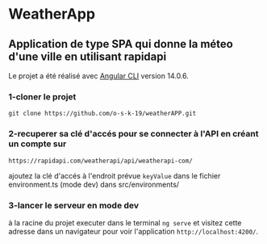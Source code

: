 # WeatherApp

## Application de type SPA qui donne la méteo d'une ville en utilisant rapidapi

Le projet a été réalisé avec [Angular CLI](https://github.com/angular/angular-cli) version 14.0.6.

### 1-cloner le projet

`git clone https://github.com/o-s-k-19/weatherAPP.git`

### 2-recuperer sa clé d'accés pour se connecter à l'API en créant un compte sur

`https://rapidapi.com/weatherapi/api/weatherapi-com/`

ajoutez la clé d'accés à l'endroit prévue `keyValue` dans le fichier environment.ts (mode dev) dans src/environments/

### 3-lancer le serveur en mode dev

à la racine du projet executer dans le terminal `ng serve` et visitez cette adresse dans un navigateur pour voir l'application `http://localhost:4200/`.
